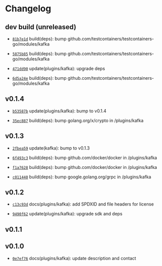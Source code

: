 # Changelog

## dev build (unreleased)

* [`81b7e1d`](https://github.com/falcosecurity/plugins/commit/81b7e1df) build(deps): bump github.com/testcontainers/testcontainers-go/modules/kafka

* [`5875b85`](https://github.com/falcosecurity/plugins/commit/5875b85f) build(deps): bump github.com/testcontainers/testcontainers-go/modules/kafka

* [`471dd90`](https://github.com/falcosecurity/plugins/commit/471dd904) update(plugins/kafka): upgrade deps

* [`6d5a24e`](https://github.com/falcosecurity/plugins/commit/6d5a24e4) build(deps): bump github.com/testcontainers/testcontainers-go/modules/kafka

## v0.1.4

* [`b53587b`](https://github.com/falcosecurity/plugins/commit/b53587be) update(plugins/kafka): bump to v0.1.4

* [`35ec887`](https://github.com/falcosecurity/plugins/commit/35ec8874) build(deps): bump golang.org/x/crypto in /plugins/kafka


## v0.1.3

* [`2fbea59`](https://github.com/falcosecurity/plugins/commit/2fbea593) update(kafka): bump to v0.1.3

* [`6f493c3`](https://github.com/falcosecurity/plugins/commit/6f493c3d) build(deps): bump github.com/docker/docker in /plugins/kafka

* [`f1a7628`](https://github.com/falcosecurity/plugins/commit/f1a7628d) build(deps): bump github.com/docker/docker in /plugins/kafka

* [`c011440`](https://github.com/falcosecurity/plugins/commit/c011440f) build(deps): bump google.golang.org/grpc in /plugins/kafka


## v0.1.2

* [`c13c93d`](https://github.com/falcosecurity/plugins/commit/c13c93df) docs(plugins/kafka): add SPDXID and file headers for license

* [`9490f62`](https://github.com/falcosecurity/plugins/commit/9490f626) update(plugins/kafka): upgrade sdk and deps


## v0.1.1


## v0.1.0

* [`0e7ef76`](https://github.com/falcosecurity/plugins/commit/0e7ef769) docs(plugins/kafka): update description and contact


